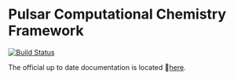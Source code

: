 # Pulsar Computational Chemistry Framework

[![Build Status](https://travis-ci.org/pulsar-chem/Pulsar-Core.svg?branch=master
)](https://travis-ci.org/pulsar-chem/Pulsar-Core)

The official up to date documentation is located :link:[here](
http://pulsar-chem.github.io/Pulsar-Core/).


